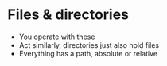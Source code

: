 # Files &amp; directories
* You operate with these
* Act similarly, directories just also hold files
* Everything has a path, absolute or relative

